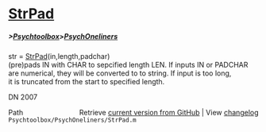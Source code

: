 # [StrPad](StrPad)
##### >[Psychtoolbox](Psychtoolbox)>[PsychOneliners](PsychOneliners)

str = [StrPad](StrPad)(in,length,padchar)  
(pre)pads IN with CHAR to sepcified length LEN. If inputs IN or PADCHAR  
are numerical, they will be converted to to string. If input is too long,  
it is truncated from the start to specified length.  
  
DN 2007  




<div class="code_header" style="text-align:right;">
  <span style="float:left;">Path&nbsp;&nbsp;</span> <span class="counter">Retrieve <a href=
  "https://raw.github.com/Psychtoolbox-3/Psychtoolbox-3/beta/Psychtoolbox/PsychOneliners/StrPad.m">current version from GitHub</a> | View <a href=
  "https://github.com/Psychtoolbox-3/Psychtoolbox-3/commits/beta/Psychtoolbox/PsychOneliners/StrPad.m">changelog</a></span>
</div>
<div class="code">
  <code>Psychtoolbox/PsychOneliners/StrPad.m</code>
</div>

